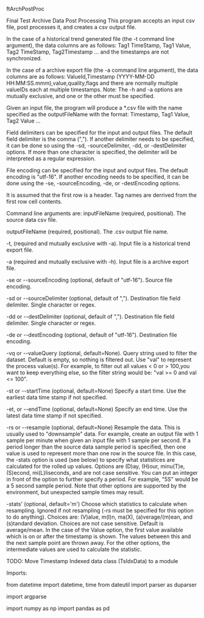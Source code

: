  ftArchPostProc

 Final Test Archive Data Post Processing
 This program accepts an input csv file, post processes it, and creates a csv
 output file.

 In the case of a historical trend generated file (the -t command line
 argument), the data columns are as follows:
 Tag1 TimeStamp, Tag1 Value, Tag2 TimeStamp, Tag2Timestamp ...
 and the timestamps are not synchronized.

 In the case of a archive export file (the -a command line argument), the data
 columns are as follows:
 ValueId,Timestamp (YYYY-MM-DD HH:MM:SS.mmm),value,quality,flags
 and there are normally multiple valueIDs each at multiple timestamps.
 Note: The -h and -a options are mutually exclusive, and one or the other must
 be specified. 

 Given an input file, the program will produce a *.csv file with the name
 specified as the outputFileName with the format:
 Timestamp, Tag1 Value, Tag2 Value ...

 Field delimiters can be specified for the input and output files. The
 default field delimiter is the comma (","). If another delimiter needs to
 be specified, it can be done so using the -sd, -sourceDelimiter, -dd, or
 -destDelimiter options. If more than one character is specified, the
 delimiter will be interpreted as a regular expression.

 File encoding can be specified for the input and output files. The default
 encoding is "utf-16". If another encoding needs to be specified, it can be
 done using the -se, -sourceEncoding, -de, or -destEncoding options.

 It is assumed that the first row is a header. Tag names are derrived from the
 first row cell contents.
 

 Command line arguments are:
 inputFileName (required, positional). The source data csv file.

 outputFileName (required, positional). The .csv output file name.

 -t, (required and mutually exclusive with -a).  Input file
 is a historical trend export file.

 -a (required and mutually exclusive with -h). Input file is a
 archive export file.  

 -se or --sourceEncoding (optional, default of "utf-16"). Source file encoding.

 -sd or --sourceDelimiter (optional, default of ","). Destination file field
 delimiter. Single character or regex.

 -dd or --destDelimiter (optional, default of ","). Destination file field
 delimiter. Single character or regex.

 -de or --destEncoding (optional, default of "utf-16"). Destination file encoding.

 -vq or --valueQuery (optional, default=None). Query string used to filter
 the dataset. Default is empty, so nothing is filtered out. Use "val" to
 represent the process value(s). For example, to filter out all
 values < 0 or > 100,you want to keep everything else, so the filter string
 would be:
 "val >= 0 and val <= 100".

 -st or --startTime (optional, default=None) Specify a start time.
 Use the earliest data time stamp if not specified.

 -et, or --endTime (optional, default=None) Specify an end time.
 Use the latest data time stamp if not specified.

 -rs or --resample (optional, default=None) Resample the data. This is usually
 used to "downsample" data. For example, create an output file with 1 sample
 per minute when given an input file with 1 sample per second. If a period
 longer than the source data sample period is specified, then one value is
 used to represent more than one row in the source file.  In this case, the
 -stats option is used (see below) to specify what statistices are calculated
 for the rolled up values. 
 Options are (D)ay, (H)our, minu(T)e, (S)econd, mi(L)liseconds, and are not
 case sensitive. You can put an integer in front of the option to further
 specify a period. For example, "5S" would be a 5 second sample period. Note
 that other options are supported by the environment, but unexpected sample
 times may result.

 -stats' (optional, default='m') Choose which statistics to calculate when
 resampling. Ignored if not resampling (-rs must be specified for this option
 to do anything).  Choices are: (V)alue, m(I)n, ma(X), (a)verage/(m)ean,
 and (s)tandard deviation. Choices are not case sensitive. Default is 
 average/mean.  In the case of the Value option, the first value available
 which is on or after the timestamp is shown. The values between this and the
 next sample point are thrown away. For the other options, the intermediate
 values are used to calculate the statistic.

 TODO: Move Timestamp Indexed data class (TsIdxData) to a module

 Imports:

from datetime import datetime, time
from dateutil import parser as duparser

import argparse

import numpy as np
import pandas as pd


